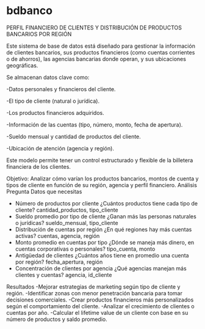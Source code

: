 # bdbanco
PERFIL FINANCIERO DE CLIENTES Y DISTRIBUCIÓN DE PRODUCTOS BANCARIOS POR REGIÓN

Este sistema de base de datos está diseñado para gestionar la información de clientes bancarios, sus productos financieros (como cuentas corrientes o de ahorros), las agencias bancarias donde operan, y sus ubicaciones geográficas.

Se almacenan datos clave como:

-Datos personales y financieros del cliente.

-El tipo de cliente (natural o jurídica).

-Los productos financieros adquiridos.

-Información de las cuentas (tipo, número, monto, fecha de apertura).

-Sueldo mensual y cantidad de productos del cliente.

-Ubicación de atención (agencia y región).

Este modelo permite tener un control estructurado y flexible de la billetera financiera de los clientes.

Objetivo:
Analizar cómo varían los productos bancarios, montos de cuenta y tipos de cliente en función de su región, agencia y perfil financiero.
Análisis	Pregunta	Datos que necesitas
- Número de productos por cliente	¿Cuántos productos tiene cada tipo de cliente?	cantidad_productos, tipo_cliente
- Sueldo promedio por tipo de cliente	¿Ganan más las personas naturales o jurídicas?	sueldo_mensual, tipo_cliente
- Distribución de cuentas por región	¿En qué regiones hay más cuentas activas?	cuentas, agencia, región
- Monto promedio en cuentas por tipo	¿Dónde se maneja más dinero, en cuentas corporativas o personales?	tipo_cuenta, monto
- Antigüedad de clientes	¿Cuántos años tiene en promedio una cuenta por región?	fecha_apertura, región
- Concentración de clientes por agencia	¿Qué agencias manejan más clientes y cuentas?	agencia, id_cliente

Resultados
-Mejorar estrategias de marketing según tipo de cliente y región.
-Identificar zonas con menor penetración bancaria para tomar decisiones comerciales.
-Crear productos financieros más personalizados según el comportamiento del cliente.
-Analizar el crecimiento de clientes o cuentas por año.
-Calcular el lifetime value de un cliente con base en su número de productos y saldo promedio.
